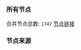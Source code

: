 ### 所有节点
合并节点总数: `1747`
[节点链接](https://raw.githubusercontent.com/rzhy1/11/master/sub/sub_merge_base64.txt)

### 节点来源